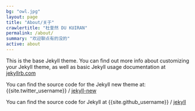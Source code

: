 ```yaml
---
bg: "owl.jpg"
layout: page
title: "About/关于"
crawlertitle: "杜奎然 DU KUIRAN"
permalink: /about/
summary: "欢迎聊点有的没的"
active: about
---
```


This is the base Jekyll theme. You can find out more info about customizing your Jekyll theme, as well as basic Jekyll usage documentation at [jekyllrb.com](http://jekyllrb.com/)

You can find the source code for the Jekyll new theme at:
{{site.twitter_username}} /
[jekyll-new](https://github.com/jglovier/jekyll-new)

You can find the source code for Jekyll at
{{site.github_username}} /
[jekyll](https://github.com/jekyll/jekyll)
